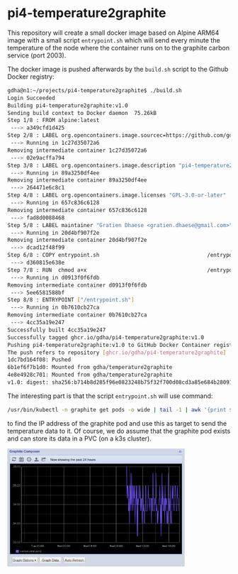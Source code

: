 # pi4-temperature2graphite

This repository will create a small docker image based on Alpine ARM64 image with a small script `entrypoint.sh` which will send every minute the temperature of the node where the container runs on to the graphite carbon service (port 2003).

The docker image is pushed afterwards by the `build.sh` script to the Github Docker registry:

```bash
gdha@n1:~/projects/pi4-temperature2graphite$ ./build.sh 
Login Succeeded
Building pi4-temperature2graphite:v1.0
Sending build context to Docker daemon  75.26kB
Step 1/8 : FROM alpine:latest
 ---> a349cfd1d425
Step 2/8 : LABEL org.opencontainers.image.sourcec=https://github.com/gdha/pi4-temperature2graphite
 ---> Running in 1c27d35072a6
Removing intermediate container 1c27d35072a6
 ---> 02e9acffa794
Step 3/8 : LABEL org.opencontainers.image.description "pi4-temperature2graphite build for the ARM64"
 ---> Running in 89a3250df4ee
Removing intermediate container 89a3250df4ee
 ---> 264471e6c8c1
Step 4/8 : LABEL org.opencontainers.image.licenses "GPL-3.0-or-later"
 ---> Running in 657c836c6128
Removing intermediate container 657c836c6128
 ---> fad8d0088468
Step 5/8 : LABEL maintainer "Gratien Dhaese <gratien.dhaese@gmail.com>"
 ---> Running in 20d4bf907f2e
Removing intermediate container 20d4bf907f2e
 ---> dcad12f48f99
Step 6/8 : COPY entrypoint.sh                                  /entrypoint.sh
 ---> d360815e638e
Step 7/8 : RUN  chmod a+x                                      /entrypoint.sh      && echo "Europe/Brussels" >                    /etc/timezone
 ---> Running in d0913f0f6fdb
Removing intermediate container d0913f0f6fdb
 ---> 5ee6581588bf
Step 8/8 : ENTRYPOINT ["/entrypoint.sh"]
 ---> Running in 0b7610cb27ca
Removing intermediate container 0b7610cb27ca
 ---> 4cc35a19e247
Successfully built 4cc35a19e247
Successfully tagged ghcr.io/gdha/pi4-temperature2graphite:v1.0
Pushing pi4-temperature2graphite:v1.0 to GitHub Docker Container registry
The push refers to repository [ghcr.io/gdha/pi4-temperature2graphite]
1dc7bd164f08: Pushed 
6b1ef6f7b1d0: Mounted from gdha/temperature2graphite 
4e8e4928c701: Mounted from gdha/temperature2graphite 
v1.0: digest: sha256:b714b8d285f96e0823248b75f32f700d08cd3a85e684b280913816457950515c size: 942
```

The interesting part is that the script `entrypoint.sh` will use command:

```bash
/usr/bin/kubectl -n graphite get pods -o wide | tail -1 | awk '{print $6}'
```

to find the IP address of the graphite pod and use this as target to send the temperature data to it. Of course, we do assume that the graphite pod exists and can store its data in a PVC (on a k3s cluster).

<img alt="graphite browser" src="pic/celsius-of-n2.png" width="400">
